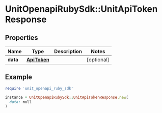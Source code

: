 # UnitOpenapiRubySdk::UnitApiTokenResponse

## Properties

| Name | Type | Description | Notes |
| ---- | ---- | ----------- | ----- |
| **data** | [**ApiToken**](ApiToken.md) |  | [optional] |

## Example

```ruby
require 'unit_openapi_ruby_sdk'

instance = UnitOpenapiRubySdk::UnitApiTokenResponse.new(
  data: null
)
```


